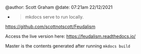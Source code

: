 @author: Scott Graham
@date: 07:21am 22/12/2021

* > mkdocs serve 
to run locally.

https://github.com/scottnotscott/Feudalism

Access the live version here: https://feudalism.readthedocs.io/

Master is the contents generated after running `mkdocs build`